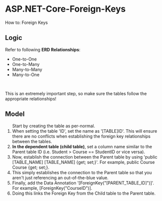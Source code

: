 # ASP.NET-Core-Foreign-Keys
How to: Foreign Keys

<h2>Logic</h2>
Refer to following <b>ERD Relationships</b>: 
<ul>
  <li>One-to-One</li>
  <li>One-to-Many</li>
  <li>Many-to-Many</li>
  <li>Many-to-One</li>
</ul>
<br />

This is an extremely important step, so make sure the tables follow the appropriate relationships!

<h2>Model</h2>
<ol
  <li>Start by creating the table as per-normal.</li>
  <li>When setting the table 'ID', set the name as '[TABLE]ID'. This will ensure there are no conflicts when establishing the foreign key relationships between the tables.</li>
  <li><b>In the dependent table (child table)</b>, set a column name similar to the Parent table ID (i.e. Student > Course == StudentID or vice versa).</li>
  <li>Now, establish the connection between the Parent table by using 'public [TABLE_NAME] [TABLE_NAME] {get; set;}'. For example, public Course Course {get; set;}.</li>
  <li>This simply establishes the connection to the Parent table so that you aren't just referencing an out-of-the-blue value.</li>
  <li>Finally, add the Data Annotation '[ForeignKey("[PARENT_TABLE_ID]")]'. For example, [ForeignKey("CourseID")].</li>
  <li>Doing this links the Foreign Key from the Child table to the Parent table.</li>
</ol>

<!--
<h2>Views w/ Foreign Keys</h2>
If you haven't already scaffolded the models, do so now. Visual Studio will automagically generate the views with the foreign key controller logic. 
<br />
If you are working on an existing view and don't want to change anything in either the Controller or View, go to the respective Controller file and add the following changes:
<ol>
  <li></li>
</ol>
-->
